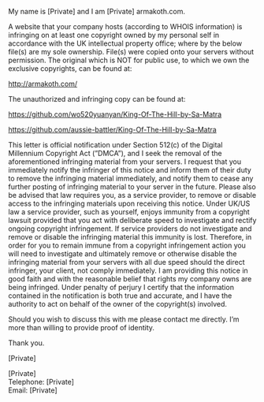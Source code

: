 My name is [Private] and I am [Private] armakoth.com.  

A website that your company hosts (according to WHOIS information) is infringing on at least one copyright owned by my personal self in accordance with the UK intellectual property office; where by the below file(s) are my sole ownership.
File(s) were copied onto your servers without permission. The original which is NOT for public use, to which we own the exclusive copyrights, can be found at:

http://armakoth.com/

The unauthorized and infringing copy can be found at:

https://github.com/wo520yuanyan/King-Of-The-Hill-by-Sa-Matra

https://github.com/aussie-battler/King-Of-The-Hill-by-Sa-Matra

This letter is official notification under Section 512(c) of the Digital Millennium Copyright Act (”DMCA”), and I seek the removal of the aforementioned infringing material from your servers. I request that you immediately notify the infringer of this notice and inform them of their duty to remove the infringing material immediately, and notify them to cease any further posting of infringing material to your server in the future.
Please also be advised that law requires you, as a service provider, to remove or disable access to the infringing materials upon receiving this notice. Under UK/US law a service provider, such as yourself, enjoys immunity from a copyright lawsuit provided that you act with deliberate speed to investigate and rectify ongoing copyright infringement. If service providers do not investigate and remove or disable the infringing material this immunity is lost. Therefore, in order for you to remain immune from a copyright infringement action you will need to investigate and ultimately remove or otherwise disable the infringing material from your servers with all due speed should the direct infringer, your client, not comply immediately.
I am providing this notice in good faith and with the reasonable belief that rights my company owns are being infringed. Under penalty of perjury I certify that the information contained in the notification is both true and accurate, and I have the authority to act on behalf of the owner of the copyright(s) involved.

Should you wish to discuss this with me please contact me directly. I’m more than willing to provide proof of identity. 

Thank you.

[Private]

[Private]  
Telephone: [Private]  
Email: [Private]
